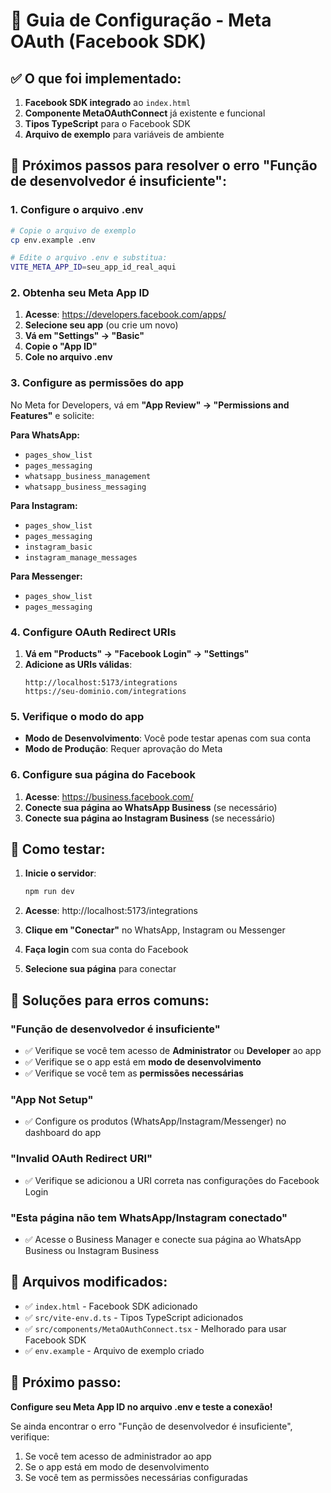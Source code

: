 # 🚀 Guia de Configuração - Meta OAuth (Facebook SDK)

## ✅ O que foi implementado:

1. **Facebook SDK integrado** ao `index.html`
2. **Componente MetaOAuthConnect** já existente e funcional
3. **Tipos TypeScript** para o Facebook SDK
4. **Arquivo de exemplo** para variáveis de ambiente

## 🔧 Próximos passos para resolver o erro "Função de desenvolvedor é insuficiente":

### 1. **Configure o arquivo .env**

```bash
# Copie o arquivo de exemplo
cp env.example .env

# Edite o arquivo .env e substitua:
VITE_META_APP_ID=seu_app_id_real_aqui
```

### 2. **Obtenha seu Meta App ID**

1. **Acesse**: https://developers.facebook.com/apps/
2. **Selecione seu app** (ou crie um novo)
3. **Vá em "Settings" → "Basic"**
4. **Copie o "App ID"**
5. **Cole no arquivo .env**

### 3. **Configure as permissões do app**

No Meta for Developers, vá em **"App Review" → "Permissions and Features"** e solicite:

**Para WhatsApp:**
- `pages_show_list`
- `pages_messaging`
- `whatsapp_business_management`
- `whatsapp_business_messaging`

**Para Instagram:**
- `pages_show_list`
- `pages_messaging`
- `instagram_basic`
- `instagram_manage_messages`

**Para Messenger:**
- `pages_show_list`
- `pages_messaging`

### 4. **Configure OAuth Redirect URIs**

1. **Vá em "Products" → "Facebook Login" → "Settings"**
2. **Adicione as URIs válidas**:
   ```
   http://localhost:5173/integrations
   https://seu-dominio.com/integrations
   ```

### 5. **Verifique o modo do app**

- **Modo de Desenvolvimento**: Você pode testar apenas com sua conta
- **Modo de Produção**: Requer aprovação do Meta

### 6. **Configure sua página do Facebook**

1. **Acesse**: https://business.facebook.com/
2. **Conecte sua página ao WhatsApp Business** (se necessário)
3. **Conecte sua página ao Instagram Business** (se necessário)

## 🧪 Como testar:

1. **Inicie o servidor**:
   ```bash
   npm run dev
   ```

2. **Acesse**: http://localhost:5173/integrations

3. **Clique em "Conectar"** no WhatsApp, Instagram ou Messenger

4. **Faça login** com sua conta do Facebook

5. **Selecione sua página** para conectar

## 🚨 Soluções para erros comuns:

### "Função de desenvolvedor é insuficiente"
- ✅ Verifique se você tem acesso de **Administrator** ou **Developer** ao app
- ✅ Verifique se o app está em **modo de desenvolvimento**
- ✅ Verifique se você tem as **permissões necessárias**

### "App Not Setup"
- ✅ Configure os produtos (WhatsApp/Instagram/Messenger) no dashboard do app

### "Invalid OAuth Redirect URI"
- ✅ Verifique se adicionou a URI correta nas configurações do Facebook Login

### "Esta página não tem WhatsApp/Instagram conectado"
- ✅ Acesse o Business Manager e conecte sua página ao WhatsApp Business ou Instagram Business

## 📁 Arquivos modificados:

- ✅ `index.html` - Facebook SDK adicionado
- ✅ `src/vite-env.d.ts` - Tipos TypeScript adicionados
- ✅ `src/components/MetaOAuthConnect.tsx` - Melhorado para usar Facebook SDK
- ✅ `env.example` - Arquivo de exemplo criado

## 🎯 Próximo passo:

**Configure seu Meta App ID no arquivo .env e teste a conexão!**

Se ainda encontrar o erro "Função de desenvolvedor é insuficiente", verifique:
1. Se você tem acesso de administrador ao app
2. Se o app está em modo de desenvolvimento
3. Se você tem as permissões necessárias configuradas
